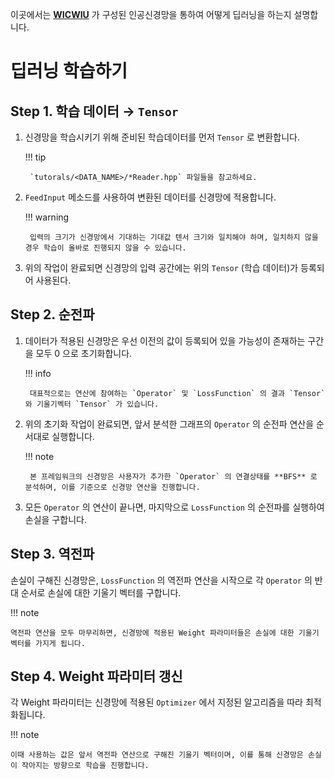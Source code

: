 
이곳에서는 [**WICWIU**](https://github.com/WICWIU/WICWIU) 가 구성된 인공신경망을 통하여 어떻게 딥러닝을 하는지 설명합니다.

# 딥러닝 학습하기

## Step 1. 학습 데이터 &rarr; `Tensor`

1. 신경망을 학습시키기 위해 준비된 학습데이터를 먼저 `Tensor` 로 변환합니다. 

    !!! tip

        `tutorals/<DATA_NAME>/*Reader.hpp` 파일들을 참고하세요.

2. `FeedInput` 메소드를 사용하여 변환된 데이터를 신경망에 적용합니다.

    !!! warning

        입력의 크기가 신경망에서 기대하는 기대값 텐서 크기와 일치해야 하며, 일치하지 않을 경우 학습이 올바로 진행되지 않을 수 있습니다.

3. 위의 작업이 완료되면 신경망의 입력 공간에는 위의 `Tensor` (학습 데이터)가 등록되어 사용된다.

## Step 2. 순전파

1. 데이터가 적용된 신경망은 우선 이전의 값이 등록되어 있을 가능성이 존재하는 구간을 모두 $0$ 으로 초기화합니다. 

    !!! info 
    
        대표적으로는 연산에 참여하는 `Operator` 및 `LossFunction` 의 결과 `Tensor` 와 기울기벡터 `Tensor` 가 있습니다.

2. 위의 초기화 작업이 완료되면, 앞서 분석한 그래프의 `Operator` 의 순전파 연산을 순서대로 실행합니다. 

    !!! note 
        
        본 프레임워크의 신경망은 사용자가 추가한 `Operator` 의 연결상태를 **BFS** 로 분석하며, 이를 기준으로 신경망 연산을 진행합니다.

3. 모든 `Operator` 의 연산이 끝나면, 마지막으로 `LossFunction` 의 순전파를 실행하여 손실을 구합니다.

## Step 3. 역전파

손실이 구해진 신경망은, `LossFunction` 의 역전파 연산을 시작으로 각 `Operator` 의 반대 순서로 손실에 대한 기울기 벡터를 구합니다.

!!! note

    역전파 연산을 모두 마무리하면, 신경망에 적용된 Weight 파라미터들은 손실에 대한 기울기 벡터를 가지게 됩니다.

## Step 4. Weight 파라미터 갱신

각 Weight 파라미터는 신경망에 적용된 `Optimizer` 에서 지정된 알고리즘을 따라 최적화됩니다. 

!!! note 

    이때 사용하는 값은 앞서 역전파 연산으로 구해진 기울기 벡터이며, 이를 통해 신경망은 손실이 작아지는 방향으로 학습을 진행합니다.
